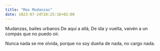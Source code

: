 ```yaml
---
title: "Mas Mudanzas"
date: 2023-07-24T20:25:16+02:00
---
```

Mudanzas, bailes urbanos
De aquí a allá,
De ida y vuelta,
vaivén a un compás que no puedo oír.

Nunca nada se me olvida,
porque no soy dueña de nada,
no cargo nada.